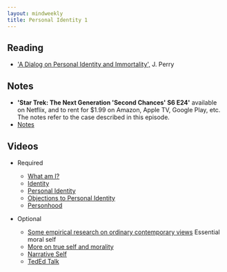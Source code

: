 ```yaml
---
layout: mindweekly
title: Personal Identity 1
---
```


## Reading
+ ['A Dialog on Personal Identity and Immortality',](/self/personalidentity/Perry.pdf) J. Perry


## Notes 

+ **'Star Trek: The Next Generation 'Second Chances' S6 E24'** available on Netflix, and to rent for \$1.99 on Amazon, Apple TV, Google Play, etc. The notes refer to the case described in this episode.
+ [Notes](/self/personalidentity/notes)

## Videos
+ Required
	+ [What am I?](https://www.youtube.com/watch?v=oocunV4JX4w)
	+ [Identity](https://www.youtube.com/watch?v=-TFCMK4i2lo)
	+ [Personal Identity](https://www.youtube.com/watch?v=trqDnLNRuSc)
	+ [Objections to Personal Identity](https://www.youtube.com/watch?v=17WiQ_tNld4)
	+ [Personhood](https://www.youtube.com/watch?v=GxM9BZeRrUI)

+ Optional
	+ [Some empirical research on ordinary contemporary views](https://www.youtube.com/watch?v=b5kDRza-Xqs&list=PLtKNX4SfKpzWONjJBMV9qFvSN8zfFtraA) Essential moral self
	+ [More on true self and morality](https://www.youtube.com/watch?v=rMYdKz4xxMc&index=2&list=PLtKNX4SfKpzWONjJBMV9qFvSN8zfFtraA)
	+ [Narrative Self](https://www.youtube.com/watch?v=lcIqoN9oRgo&index=3&list=PLtKNX4SfKpzWONjJBMV9qFvSN8zfFtraA)
	+ [TedEd Talk](https://www.youtube.com/watch?v=UHwVyplU3Pg)

